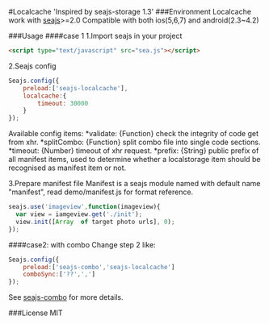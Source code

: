 #Localcache
'Inspired by seajs-storage 1.3'
###Environment
Localcache work with [seajs](https://github.com/seajs/seajs)>=2.0
Compatible with both ios(5,6,7) and android(2.3~4.2)

###Usage
####case 1
1.Import seajs in your project
~~~~html
<script type="text/javascript" src="sea.js"></script>
~~~~
2.Seajs config
~~~~javascript
Seajs.config({
    preload:['seajs-localcache'],
    localcache:{
        timeout: 30000
    }
});
~~~~

Available config items:
*validate: {Function} check the integrity of code get from xhr.
*splitCombo: {Function} split combo file into single code sections.
*timeout: {Number} timeout of xhr request.
*prefix: {String} public prefix of all manifest items, used to determine whether a localstorage item should be recognised as manifest item or not.

3.Prepare manifest file
Manifest is a seajs module named with default name "manifest", read demo/manifest.js for format reference.

~~~~javascript
seajs.use('imageview',function(imageview){
  var view = iamgeview.get('./init');
  view.init([Array  of target photo urls], 0);
});
~~~~
####case2: with combo
Change step 2 like:
~~~~javascript
Seajs.config({
    preload:['seajs-combo','seajs-localcache']
    comboSync:['??',',']
});
~~~~
See [seajs-combo](https://github.com/seajs/seajs-combo) for more details.

###License
MIT
